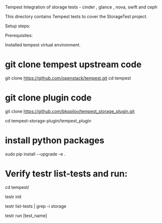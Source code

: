 Tempest Integration of storage tests - cinder , glance , nova, swift and ceph

This directory contains Tempest tests to cover the StorageTest project.

Setup steps:

Prerequisites:

Installed tempest virtual environment.
# git clone tempest upstream code
git clone https://github.com/openstack/tempest.git
cd tempest

# git clone plugin code

git clone https://github.com/bkopilov/tempest_storage_plugin.git

cd tempest-storage-plugin/tempest_plugin

# install python packages

sudo pip install --upgrade -e .


# Verify testr list-tests and run:

cd tempest/

testr init

testr list-tests | grep -i storage

testr run [test_name]


